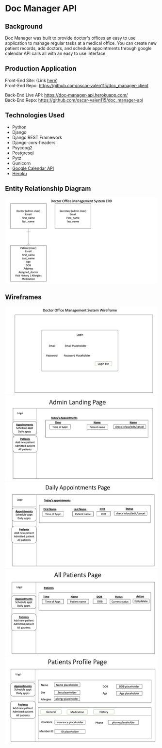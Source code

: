 # Doc Manager API

## Background
Doc Manager was built to provide doctor's offices an easy to use application to manage regular tasks at a medical office. You can create new patient records, add doctors, and schedule appointments through google calendar API calls all with an easy to use interface.

## Production Application
Front-End Site: (Link [here](https://oscar-valen115.github.io/doc_manager-client/))  
Front-End Repo: https://github.com/oscar-valen115/doc_manager-client  

Back-End Live API: https://doc-manager-api.herokuapp.com/  
Back-End Repo: https://github.com/oscar-valen115/doc_manager-api

## Technologies Used
- Python
- Django
- Django REST Framework
- Django-cors-headers
- Psycopg2
- Postgresql
- Pytz
- Gunicorn
- [Google Calendar API](https://developers.google.com/calendar)
- [Heroku](https://www.heroku.com)

## Entity Relationship Diagram  

![ERD](./staticfiles/admin/img/Capstone_Office_Assistant_ERD.jpg)

## Wireframes

![wireframe_login](./staticfiles/admin/img/Capstone_Office_Assistant_Wireframe_login.jpg)  
![wireframe_landing_page](./staticfiles/admin/img/Capstone_Office_Assistant_Wireframe_landing_page.jpg)  
![wireframe_daily_appts](./staticfiles/admin/img/Capstone_Office_Assistant_Wireframe_daily_appts.jpg)
![wireframe_all_patients](./staticfiles/admin/img/Capstone_Office_Assistant_Wireframe_all_patients.jpg)
![wireframe_patient_profile](./staticfiles/admin/img/Capstone_Office_Assistant_Wireframe_patient_profile.jpg)  

